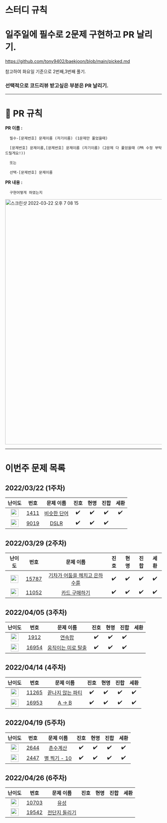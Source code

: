# 스터디 규칙

# 일주일에 필수로 2문제 구현하고 PR 날리기.

https://github.com/tony9402/baekjoon/blob/main/picked.md

참고하여 화요일 기준으로 2번째,3번째 풀기.

### 선택적으로 코드리뷰 받고싶은 부분은 PR 날리기.

---

# 🙏 PR 규칙

**PR 이름 :**

      필수-[문제번호] 문제이름 (자기이름) (1문제만 풀었을때)

      [문제번호] 문제이름,[문제번호] 문제이름 (자기이름) (2문제 다 풀었을때 (PR 수정 부탁드릴게요!))

      또는

      선택-[문제번호] 문제이름

**PR 내용 :**

      구현어떻게 하였는지

<img width="790" alt="스크린샷 2022-03-22 오후 7 08 15" src="https://user-images.githubusercontent.com/81306489/159456879-4e6fbb81-756f-4f08-89ed-2d8603e9cbdc.png">

---

# 이번주 문제 목록

## 2022/03/22 (1주차)

|                                       난이도                                       |                     번호                     |                      문제 이름                      |        진호        |        현명        |        진합        |        세환        |
| :--------------------------------------------------------------------------------: | :------------------------------------------: | :-------------------------------------------------: | :----------------: | :----------------: | :----------------: | :----------------: |
| <img height="25px" width="25px" src="https://static.solved.ac/tier_small/9.svg"/>  | [1411](https://www.acmicpc.net/problem/1411) | [비슷한 단어](https://www.acmicpc.net/problem/1411) | :heavy_check_mark: | :heavy_check_mark: | :heavy_check_mark: | :heavy_check_mark: |
| <img height="25px" width="25px" src="https://static.solved.ac/tier_small/12.svg"/> | [9019](https://www.acmicpc.net/problem/9019) |    [DSLR](https://www.acmicpc.net/problem/9019)     | :heavy_check_mark: | :heavy_check_mark: | :heavy_check_mark: |                    |

## 2022/03/29 (2주차)

|                                       난이도                                       |                      번호                      |                               문제 이름                                |        진호        |        현명        |        진합        |        세환        |
| :--------------------------------------------------------------------------------: | :--------------------------------------------: | :--------------------------------------------------------------------: | :----------------: | :----------------: | :----------------: | :----------------: |
| <img height="25px" width="25px" src="https://static.solved.ac/tier_small/9.svg"/>  | [15787](https://www.acmicpc.net/problem/15787) | [기차가 어둠을 헤치고 은하수를](https://www.acmicpc.net/problem/15787) | :heavy_check_mark: | :heavy_check_mark: | :heavy_check_mark: | :heavy_check_mark: |
| <img height="25px" width="25px" src="https://static.solved.ac/tier_small/10.svg"/> | [11052](https://www.acmicpc.net/problem/11052) |         [카드 구매하기](https://www.acmicpc.net/problem/11052)         | :heavy_check_mark: | :heavy_check_mark: | :heavy_check_mark: | :heavy_check_mark: |

## 2022/04/05 (3주차)

|                                       난이도                                       |                      번호                      |                          문제 이름                          |        진호        |        현명        |        진합        | 세환 |
| :--------------------------------------------------------------------------------: | :--------------------------------------------: | :---------------------------------------------------------: | :----------------: | :----------------: | :----------------: | :--: |
| <img height="25px" width="25px" src="https://static.solved.ac/tier_small/9.svg"/>  |  [1912](https://www.acmicpc.net/problem/1912)  |       [연속합](https://www.acmicpc.net/problem/1912)        | :heavy_check_mark: | :heavy_check_mark: | :heavy_check_mark: |      |
| <img height="25px" width="25px" src="https://static.solved.ac/tier_small/12.svg"/> | [16954](https://www.acmicpc.net/problem/16954) | [움직이는 미로 탈출](https://www.acmicpc.net/problem/16954) | :heavy_check_mark: | :heavy_check_mark: | :heavy_check_mark: |      |

## 2022/04/14 (4주차)

|                                       난이도                                       |                      번호                      |                         문제 이름                         |        진호        |        현명        |        진합        |        세환        |
| :--------------------------------------------------------------------------------: | :--------------------------------------------: | :-------------------------------------------------------: | :----------------: | :----------------: | :----------------: | :----------------: |
| <img height="25px" width="25px" src="https://static.solved.ac/tier_small/10.svg"/> | [11265](https://www.acmicpc.net/problem/11265) | [끝나지 않는 파티](https://www.acmicpc.net/problem/11265) | :heavy_check_mark: | :heavy_check_mark: | :heavy_check_mark: | :heavy_check_mark: |
| <img height="25px" width="25px" src="https://static.solved.ac/tier_small/10.svg"/> | [16953](https://www.acmicpc.net/problem/16953) |      [A → B](https://www.acmicpc.net/problem/16953)       | :heavy_check_mark: | :heavy_check_mark: | :heavy_check_mark: | :heavy_check_mark: |

## 2022/04/19 (5주차)

|                                       난이도                                       |                     번호                     |                      문제 이름                       |        진호        |        현명        |        진합        |        세환        |
| :--------------------------------------------------------------------------------: | :------------------------------------------: | :--------------------------------------------------: | :----------------: | :----------------: | :----------------: | :----------------: |
| <img height="25px" width="25px" src="https://static.solved.ac/tier_small/9.svg"/>  | [2644](https://www.acmicpc.net/problem/2644) |   [촌수계산](https://www.acmicpc.net/problem/2644)   | :heavy_check_mark: | :heavy_check_mark: | :heavy_check_mark: | :heavy_check_mark: |
| <img height="25px" width="25px" src="https://static.solved.ac/tier_small/10.svg"/> | [2447](https://www.acmicpc.net/problem/2447) | [별 찍기 - 10](https://www.acmicpc.net/problem/2447) | :heavy_check_mark: | :heavy_check_mark: | :heavy_check_mark: | :heavy_check_mark: |

## 2022/04/26 (6주차)

|                                       난이도                                       |                      번호                      |                       문제 이름                        | 진호 | 현명 | 진합 | 세환 |
| :--------------------------------------------------------------------------------: | :--------------------------------------------: | :----------------------------------------------------: | :--: | :--: | :--: | :--: |
| <img height="25px" width="25px" src="https://static.solved.ac/tier_small/9.svg"/>  | [10703](https://www.acmicpc.net/problem/10703) |     [유성](https://www.acmicpc.net/problem/10703)      |      |      |      |      |
| <img height="25px" width="25px" src="https://static.solved.ac/tier_small/12.svg"/> | [19542](https://www.acmicpc.net/problem/19542) | [전단지 돌리기](https://www.acmicpc.net/problem/19542) |      |      |      |      |
